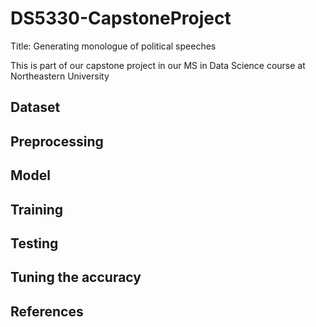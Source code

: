 # DS5330-CapstoneProject

Title: Generating monologue of political speeches

This is part of our capstone project in our MS in Data Science course at Northeastern University


## Dataset

## Preprocessing

## Model

## Training

## Testing

## Tuning the accuracy

## References
